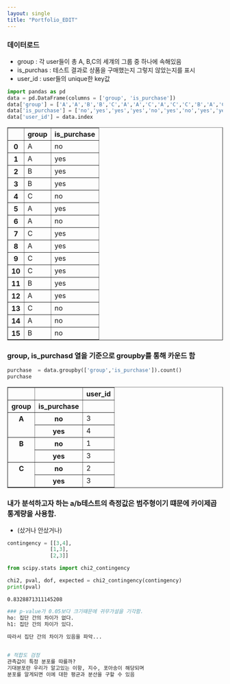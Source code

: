 ```yaml
---
layout: single
title: "Portfolio_EDIT"
---
```



### 데이터로드

- group : 각 user들이 총 A, B,C의 세걔의 그룹 중 하나에 속해있음 
- is_purchas : 테스트 결과로 상품을 구매했는지 그렇지 않았는지를 표시 
- user_id : user들의 unique한 key값


```python
import pandas as pd
data = pd.DataFrame(columns = ['group', 'is_purchase'])
data['group'] = ['A','A','B','B','C','A','A','C','A','C','C','B','A','C','A','B']
data['is_purchase'] = ['no','yes','yes','yes','no','yes','no','yes','yes','yes','yes','yes','yes','no','no','no']
data['user_id'] = data.index
```




<div>
<style scoped>
    .dataframe tbody tr th:only-of-type {
        vertical-align: middle;
    }

    .dataframe tbody tr th {
        vertical-align: top;
    }

    .dataframe thead th {
        text-align: right;
    }
</style>
<table border="1" class="dataframe">
  <thead>
    <tr style="text-align: right;">
      <th></th>
      <th>group</th>
      <th>is_purchase</th>
    </tr>
  </thead>
  <tbody>
    <tr>
      <th>0</th>
      <td>A</td>
      <td>no</td>
    </tr>
    <tr>
      <th>1</th>
      <td>A</td>
      <td>yes</td>
    </tr>
    <tr>
      <th>2</th>
      <td>B</td>
      <td>yes</td>
    </tr>
    <tr>
      <th>3</th>
      <td>B</td>
      <td>yes</td>
    </tr>
    <tr>
      <th>4</th>
      <td>C</td>
      <td>no</td>
    </tr>
    <tr>
      <th>5</th>
      <td>A</td>
      <td>yes</td>
    </tr>
    <tr>
      <th>6</th>
      <td>A</td>
      <td>no</td>
    </tr>
    <tr>
      <th>7</th>
      <td>C</td>
      <td>yes</td>
    </tr>
    <tr>
      <th>8</th>
      <td>A</td>
      <td>yes</td>
    </tr>
    <tr>
      <th>9</th>
      <td>C</td>
      <td>yes</td>
    </tr>
    <tr>
      <th>10</th>
      <td>C</td>
      <td>yes</td>
    </tr>
    <tr>
      <th>11</th>
      <td>B</td>
      <td>yes</td>
    </tr>
    <tr>
      <th>12</th>
      <td>A</td>
      <td>yes</td>
    </tr>
    <tr>
      <th>13</th>
      <td>C</td>
      <td>no</td>
    </tr>
    <tr>
      <th>14</th>
      <td>A</td>
      <td>no</td>
    </tr>
    <tr>
      <th>15</th>
      <td>B</td>
      <td>no</td>
    </tr>
  </tbody>
</table>
</div>



### group, is_purchasd 열을 기준으로 groupby를 통해 카운드 함


```python
purchase  = data.groupby(['group','is_purchase']).count()
purchase
```




<div>
<style scoped>
    .dataframe tbody tr th:only-of-type {
        vertical-align: middle;
    }

    .dataframe tbody tr th {
        vertical-align: top;
    }

    .dataframe thead th {
        text-align: right;
    }
</style>
<table border="1" class="dataframe">
  <thead>
    <tr style="text-align: right;">
      <th></th>
      <th></th>
      <th>user_id</th>
    </tr>
    <tr>
      <th>group</th>
      <th>is_purchase</th>
      <th></th>
    </tr>
  </thead>
  <tbody>
    <tr>
      <th rowspan="2" valign="top">A</th>
      <th>no</th>
      <td>3</td>
    </tr>
    <tr>
      <th>yes</th>
      <td>4</td>
    </tr>
    <tr>
      <th rowspan="2" valign="top">B</th>
      <th>no</th>
      <td>1</td>
    </tr>
    <tr>
      <th>yes</th>
      <td>3</td>
    </tr>
    <tr>
      <th rowspan="2" valign="top">C</th>
      <th>no</th>
      <td>2</td>
    </tr>
    <tr>
      <th>yes</th>
      <td>3</td>
    </tr>
  </tbody>
</table>
</div>



### 내가 분석하고자 하는 a/b테스트의 측정값은 범주형이기 떄문에 카이제곱 통계량을 사용함.
- (샀거나 안샀거나)


```python
contingency = [[3,4],
              [1,3],
              [2,3]]

from scipy.stats import chi2_contingency

chi2, pval, dof, expected = chi2_contingency(contingency)
print(pval)
```

    0.8328871311145208



```python
### p-value가 0.05보다 크기떄문에 귀무가설을 기각함.
ho: 집단 간의 차이가 없다. 
h1: 집단 간의 차이가 있다. 
    
따라서 집단 간의 차이가 있음을 파악...
```


```python

```


```python
# 적합도 검정
관측값이 특정 분포를 따를까? 
기대분포란 우리가 알고있는 이항, 지수, 포아송이 해당되며
분포를 알게되면 이에 대한 평균과 분산을 구할 수 있음 


```
